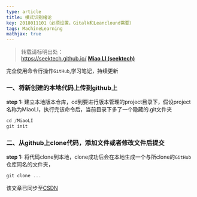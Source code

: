 ```yaml
---
type: article
title: 模式识别绪论
key: 2018011101（必须设置，Gitalk和Leanclound需要）
tags: MachineLearning
mathjax: true
---
```


>转载请标明出处：  
>https://seektech.github.io/ [**Miao LI (seektech)**](https://seektech.github.io)


完全使用命令行操作`GitHub`,学习笔记，持续更新

### [](#header-2)一、将新创建的本地代码上传到github上

**step 1:** 建立本地版本仓库，cd到要进行版本管理的project目录下，假设project名称为MiaoLI，执行完该命令后，当前目录下多了一个隐藏的.git文件夹

```js
cd /MiaoLI
git init
```

### [](#header-2)二、从github上clone代码，添加文件或者修改文件后提交

**step 1:** 将代码clone到本地，clone成功后会在本地生成一个与所clone的`GitHub`仓库同名的文件夹，

```js
git clone ...
```

该文章已同步至[CSDN](http://blog.csdn.net/u013413471/article/)  
